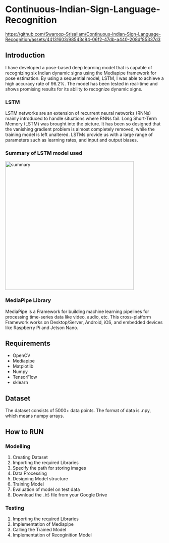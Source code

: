 # Continuous-Indian-Sign-Language-Recognition

https://github.com/Swaroop-Srisailam/Continuous-Indian-Sign-Language-Recognition/assets/44131603/98543c84-06f2-47db-a440-208df85337d3

## Introduction

I have developed a pose-based deep learning model that is capable of recognizing six Indian dynamic signs using the Mediapipe framework for pose estimation. By using a sequential model, LSTM, I was able to achieve a high accuracy rate of 96.2%. The model has been tested in real-time and shows promising results for its ability to recognize dynamic signs.

### LSTM

LSTM networks are an extension of recurrent neural networks (RNNs) mainly introduced to handle situations where RNNs fail. Long Short-Term Memory (LSTM) was brought into the picture. It has been so designed that the vanishing gradient problem is almost completely removed, while the training model is left unaltered. LSTMs provide us with a large range of parameters such as learning rates, and input and output biases.

### Summary of LSTM model used

<img width="407" alt="summary" src="https://github.com/MDSALMANSHAMS/3D-Image-Matching-with-LoFTR/assets/68110323/68d6c332-35fd-4bdc-bc93-e9a0a4f942d3">

### MediaPipe Library

MediaPipe is a Framework for building machine learning pipelines for processing time-series data like video, audio, etc. This cross-platform Framework works on Desktop/Server, Android, iOS, and embedded devices like Raspberry Pi and Jetson Nano.

## Requirements

- OpenCV
- Mediapipe
- Matplotlib
- Numpy
- TensorFlow
- sklearn

## Dataset

The dataset consists of 5000+ data points. The format of data is .npy, which means numpy arrays.

## How to RUN

### Modelling

1. Creating Dataset
2. Importing the required Libraries
3. Specify the path for storing images
4. Data Processing
5. Designing Model structure
6. Training Model
7. Evaluation of model on test data
8. Download the `.h5` file from your Google Drive

### Testing

1. Importing the required Libraries
2. Implementation of Mediapipe
3. Calling the Trained Model
4. Implementation of Recoginition Model
